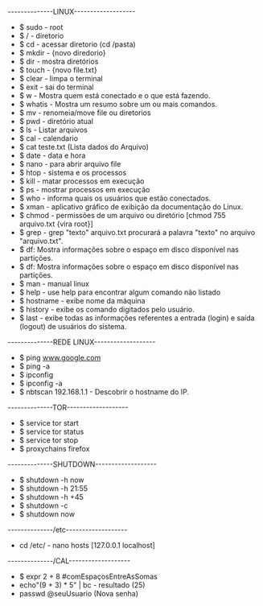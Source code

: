 --------------LINUX------------------- 
- $ sudo - root
- $ / - diretorio
- $ cd - acessar diretorio (cd /pasta)
- $ mkdir - {novo diredorio}
- $ dir - mostra diretórios
- $ touch - {novo file.txt}
- $ clear - limpa o terminal
- $ exit - sai do terminal
- $ w - Mostra quem está conectado e o que está fazendo.
- $ whatis - Mostra um resumo sobre um ou mais comandos.
- $ mv - renomeia/move file ou diretorios
- $ pwd - diretório atual
- $ ls - Listar arquivos 
- $ cal - calendario
- $ cat teste.txt (Lista dados do Arquivo)
- $ date - data e hora
- $ nano - para abrir arquivo file
- $ htop - sistema e os processos
- $ kill - matar processos em execução
- $ ps - mostrar processos em execução
- $ who - informa quais os usuários que estão conectados.
- $ xman - aplicativo gráfico de exibição da documentação do Linux.
- $ chmod - permissões de um arquivo ou diretório [chmod 755 arquivo.txt {vira root}]
- $ grep - grep "texto" arquivo.txt procurará a palavra "texto" no arquivo "arquivo.txt".
- $ df: Mostra informações sobre o espaço em disco disponível nas partições.
- $ df: Mostra informações sobre o espaço em disco disponível nas partições.
- $ man - manual linux
- $ help - use help para encontrar algum comando não listado
- $ hostname - exibe nome da máquina
- $ history - exibe os comando digitados pelo usuário.
- $ last - exibe todas as informações referentes a entrada (login) e saída (logout) de usuários do sistema.

 --------------REDE LINUX------------------- 
- $ ping www.google.com
- $ ping -a
- $ ipconfig
- $ ipconfig -a
- $ nbtscan 192.168.1.1 - Descobrir o hostname do IP.

--------------TOR------------------- 
- $ service tor start
- $ service tor status
- $ service tor stop
- $ proxychains firefox 

--------------SHUTDOWN------------------- 
- $ shutdown -h now
- $ shutdown -h 21:55
- $ shutdown -h +45
- $ shutdown -c
- $ shutdown now

--------------/etc------------------- 
- cd /etc/  - nano hosts [127.0.0.1       localhost]

--------------/CAL------------------- 
- $ expr 2 + 8 #comEspaçosEntreAsSomas
- echo"(9 + 3) * 5" | bc - resultado (25)
- passwd @seuUsuario (Nova senha)
